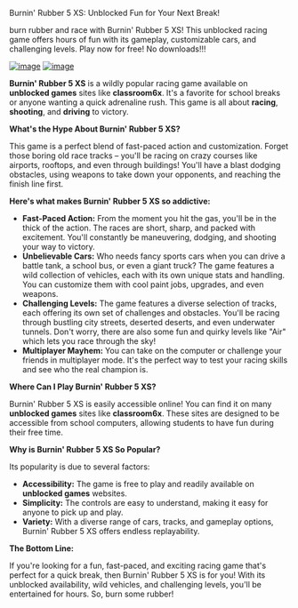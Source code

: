 Burnin' Rubber 5 XS: Unblocked Fun for Your Next Break!

burn rubber and race with Burnin' Rubber 5 XS! This unblocked racing game offers hours of fun with its gameplay, customizable cars, and challenging levels. Play now for free! No downloads!!!


[![image](https://github.com/user-attachments/assets/59d1c8f6-77e7-4137-bad0-8974d5eb9ce5)](https://online-generator.github.io/unblockedgames/burnin-rubber-5-xs-unblocked/)
[![image](https://github.com/user-attachments/assets/6fe39a2a-6d38-4950-ba8f-a380f542d36c)](https://online-generator.github.io/unblockedgames/burnin-rubber-5-xs-unblocked/)

**Burnin' Rubber 5 XS** is a wildly popular racing game available on **unblocked games** sites like **classroom6x**.  It's a favorite for school breaks or anyone wanting a quick adrenaline rush. This game is all about  **racing**,  **shooting**, and  **driving** to victory.

**What's the Hype About Burnin' Rubber 5 XS?**

This game is a perfect blend of fast-paced action and customization.  Forget those boring old race tracks – you'll be racing on crazy courses like airports, rooftops, and even through buildings! You'll have a blast dodging obstacles, using weapons to take down your opponents, and reaching the finish line first.

**Here's what makes Burnin' Rubber 5 XS so addictive:**

* **Fast-Paced Action:**  From the moment you hit the gas, you'll be in the thick of the action.  The races are short, sharp, and packed with excitement. You'll constantly be maneuvering, dodging, and shooting your way to victory.
* **Unbelievable Cars:** Who needs fancy sports cars when you can drive a battle tank, a school bus, or even a giant truck? The game features a wild collection of vehicles, each with its own unique stats and handling. You can customize them with cool paint jobs, upgrades, and even weapons.
* **Challenging Levels:**  The game features a diverse selection of tracks, each offering its own set of challenges and obstacles. You'll be racing through bustling city streets, deserted deserts, and even underwater tunnels.  Don't worry, there are also some fun and quirky levels like "Air"  which lets you race through the sky!
* **Multiplayer Mayhem:**  You can take on the computer or challenge your friends in multiplayer mode.  It's the perfect way to test your racing skills and see who the real champion is.

**Where Can I Play Burnin' Rubber 5 XS?**

Burnin' Rubber 5 XS is easily accessible online! You can find it on many  **unblocked games** sites like **classroom6x**.  These sites are designed to be accessible from school computers, allowing students to have fun during their free time. 

**Why is Burnin' Rubber 5 XS So Popular?**

Its popularity is due to several factors:

* **Accessibility:**  The game is free to play and readily available on **unblocked games** websites. 
* **Simplicity:**  The controls are easy to understand, making it easy for anyone to pick up and play.
* **Variety:**  With a diverse range of cars, tracks, and gameplay options, Burnin' Rubber 5 XS offers endless replayability.

**The Bottom Line:**

If you're looking for a fun, fast-paced, and exciting racing game that's perfect for a quick break, then Burnin' Rubber 5 XS is for you! With its unblocked availability, wild vehicles, and challenging levels, you'll be entertained for hours.  So, burn some rubber! 

